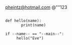 pheintz@hotmail.com
@""123
```run-python

def hello(name):
       print(name)

if --name-- == "--main--":
     hello("Eve")
	 
```